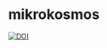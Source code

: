 # mikrokosmos 
[![DOI](https://zenodo.org/badge/667906229.svg)](https://zenodo.org/badge/latestdoi/667906229)
